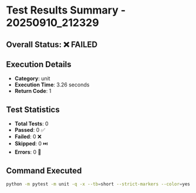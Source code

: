 # Test Results Summary - 20250910_212329

## Overall Status: ❌ FAILED

## Execution Details

- **Category**: unit
- **Execution Time**: 3.26 seconds
- **Return Code**: 1

## Test Statistics

- **Total Tests**: 0
- **Passed**: 0 ✅
- **Failed**: 0 ❌
- **Skipped**: 0 ⏭️
- **Errors**: 0 🚨

## Command Executed

```bash
python -m pytest -m unit -q -x --tb=short --strict-markers --color=yes --durations=10 --junitxml=test_reports/junit_20250910_212329.xml --html=test_reports/report_20250910_212329.html --self-contained-html
```

